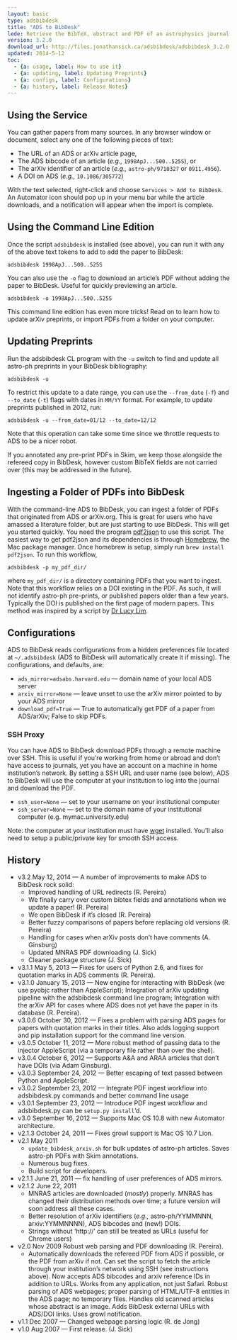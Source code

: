 ```yaml
---
layout: basic
type: adsbibdesk
title: "ADS to BibDesk"
lede: Retrieve the BibTeX, abstract and PDF of an astrophysics journal article published on SAO/NASA ADS or astro-ph on arXiv.org and add it to your BibDesk database with a single click.
version: 3.2.0
download_url: http://files.jonathansick.ca/adsbibdesk/adsbibdesk_3.2.0.zip
updated: 2014-5-12
toc:
  - {a: usage, label: How to use it}
  - {a: updating, label: Updating Preprints}
  - {a: configs, label: Configurations}
  - {a: history, label: Release Notes}
---
```


## Using the Service ##
<a name="usage"></a>

You can gather papers from many sources. In any browser window or document, select any one of the following pieces of text:

- The URL of an ADS or arXiv article page, 
- The ADS bibcode of an article (*e.g.,* `1998ApJ...500..525S`), or 
- The arXiv identifier of an article (*e.g.,* `astro-ph/9710327` or `0911.4956`).
- A DOI on ADS (*e.g.,* `10.1086/305772`)

With the text selected, right-click and choose `Services > Add to BibDesk`.
An Automator icon should pop up in your menu bar while the article downloads, and a notification will appear when the import is complete.

## Using the Command Line Edition ##

Once the script `adsbibdesk` is installed (see above), you can run it with any of the above text tokens to add to add the paper to BibDesk:

    adsbibdesk 1998ApJ...500..525S

You can also use the `-o` flag to download an article&rsquo;s PDF without adding the paper to BibDesk. Useful for quickly previewing an article.

    adsbibdesk -o 1998ApJ...500..525S

This command line edition has even more tricks! Read on to learn how to update arXiv preprints, or import PDFs from a folder on your computer.

<a name="updating"></a>
## Updating Preprints ##

Run the adsbibdesk CL program with the `-u` switch to find and update all astro-ph preprints in your BibDesk bibliography:

    adsbibdesk -u

To restrict this update to a date range, you can use the `--from_date` (`-f`) and `--to_date` (`-t`) flags with dates in `MM/YY` format.
For example, to update preprints published in 2012, run:

    adsbibdesk -u --from_date=01/12 --to_date=12/12

Note that this operation can take some time since we throttle requests to ADS to be a nicer robot.

If you annotated any pre-print PDFs in Skim, we keep those alongside the refereed copy in BibDesk, however custom BibTeX fields are not carried over (this may be addressed in the future).

## Ingesting a Folder of PDFs into BibDesk ##

With the command-line ADS to BibDesk, you can ingest a folder of PDFs that originated from ADS or arXiv.org.
This is great for users who have amassed a literature folder, but are just starting to use BibDesk.
This will get you started quickly.
You need the program [pdf2json](http://code.google.com/p/pdf2json/) to use this script.
The easiest way to get pdf2json and its dependencies is through [Homebrew](http://mxcl.github.com/homebrew/), the Mac package manager.
Once homebrew is setup, simply run `brew install pdf2json`.
To run this workflow,

    adsbibdesk -p my_pdf_dir/

where `my_pdf_dir/` is a directory containing PDFs that you want to ingest.
Note that this workflow relies on a DOI existing in the PDF.
As such, it will not identify astro-ph pre-prints, or published papers older than a few years.
Typically the DOI is published on the first page of modern papers.
This method was inspired by a script by [Dr Lucy Lim](http://www.mit.edu/people/lucylim/BibDesk.html).

<a name="configs"></a>
## Configurations ##

ADS to BibDesk reads configurations from a hidden preferences file located at `~/.adsbibdesk` (ADS to BibDesk will automatically create it if missing).
The configurations, and defaults, are:

- `ads_mirror=adsabs.harvard.edu` &mdash; domain name of your local ADS server
- `arxiv_mirror=None` &mdash; leave unset to use the arXiv mirror pointed to by your ADS mirror
- `download_pdf=True` &mdash; True to automatically get PDF of a paper from ADS/arXiv; False to skip PDFs.

### SSH Proxy ###

You can have ADS to BibDesk download PDFs through a remote machine over SSH. This is useful if you&rsquo;re working from home or abroad and don&rsquo;t have access to journals, yet you have an account on a machine in home institution&rsquo;s network. By setting a SSH URL and user name (see below), ADS to BibDesk will use the computer at your institution to log into the journal and download the PDF.

- `ssh_user=None` &mdash; set to your username on your institutional computer
- `ssh_server=None` &mdash; set to the domain name of your institutional computer (e.g. mymac.university.edu)

Note: the computer at your institution must have [wget](http://www.gnu.org/software/wget/) installed.
You&rsquo;ll also need to setup a public/private key for smooth SSH access.

<a name="history"></a>
## History ##

- v3.2 May 12, 2014 &mdash; A number of improvements to make ADS to BibDesk rock solid:
  - Improved handling of URL redirects (R. Pereira)
  - We finally carry over custom bibtex fields and annotations when we update a paper! (R. Pereira)
  - We open BibDesk if it&rsquo;s closed (R. Pereira)
  - Better fuzzy comparisons of papers before replacing old versions (R. Pereira)
  - Handling for cases when arXiv posts don&rsquo;t have comments (A. Ginsburg)
  - Updated MNRAS PDF downloading (J. Sick)
  - Cleaner package structure (J. Sick)
- v3.1.1 May 5, 2013 &mdash; Fixes for users of Python 2.6, and fixes for quotation marks in ADS comments (R. Pereira).
- v3.1.0 January 15, 2013 &mdash; New engine for interacting with BibDesk (we use pyobjc rather than AppleScript); Integration of arXiv updating pipeline with the adsbibdesk command line program; Integration with the arXiv API for cases where ADS does not yet have the paper in its database (R. Pereira).
- v3.0.6 October 30, 2012 &mdash; Fixes a problem with parsing ADS pages for papers with quotation marks in their titles. Also adds logging support and pip installation support for the command line version.
- v3.0.5 October 11, 2012 &mdash; More robust method of passing data to the injector AppleScript (via a temporary file rather than over the shell).
- v3.0.4 October 6, 2012 &mdash; Supports A&amp;A and ARAA articles that don&rsquo;t have DOIs (via Adam Ginsburg).
- v3.0.3 September 24, 2012 &mdash; Better escaping of text passed between Python and AppleScript.
- v3.0.2 September 23, 2012 &mdash; Integrate PDF ingest workflow into adsbibdesk.py commands and better command line usage
- v3.0.1 September 23, 2012 &mdash; Introduce PDF ingest workflow and adsbibdesk.py can be <code>setup.py install</code>&rsquo;d.
- v3.0 September 16, 2012 &mdash; Supports Mac OS 10.8 with new Automator architecture.
- v2.1.3 October 24, 2011 &mdash; Fixes growl support is Mac OS 10.7 Lion.
- v2.1 May 2011
  - `update_bibdesk_arxiv.sh` for bulk updates of astro-ph articles. Saves astro-ph PDFs with Skim annotations.
  - Numerous bug fixes.
  - Build script for developers.
- v2.1.1 June 21, 2011 &mdash; fix handling of user preferences of ADS mirrors.
- v2.1.2 June 22, 2011
  - MNRAS articles are downloaded (*mostly*) properly. MNRAS has changed their distribution methods over time; a future version will soon address all these cases.
  - Better resolution of arXiv identifiers (*e.g.,* astro-ph/YYMMNNN, arxiv:YYMMNNNN), ADS bibcodes and (new!) DOIs.
  - Strings without &lsquo;http://&rsquo; can still be treated as URLs (useful for Chrome users)
- v2.0 Nov 2009 Robust web parsing and PDF downloading (R. Pereira).
  - Automatically downloads the refereed PDF from ADS if possible, or the PDF from arXiv if not. Can set the script to fetch the article through your institution&rsquo;s network using SSH (see instructions above). Now accepts ADS bibcodes and arxiv reference IDs in addition to URLs. Works from any application, not just Safari. Robust parsing of ADS webpages; proper parsing of HTML/UTF-8 entities in the ADS page; no temporary files. Handles old scanned articles whose abstract is an image. Adds BibDesk external URLs with ADS/DOI links. Uses growl notification.
- v1.1 Dec 2007 &mdash; Changed webpage parsing logic (R. de Jong)
- v1.0 Aug 2007 &mdash; First release. (J. Sick)
